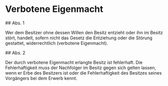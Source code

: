 # Verbotene Eigenmacht



\#\# Abs. 1

 Wer dem Besitzer ohne dessen Willen den Besitz entzieht oder ihn im Besitz stört, handelt, sofern nicht das Gesetz die Entziehung oder die Störung gestattet, widerrechtlich (verbotene Eigenmacht).

\#\# Abs. 2

 Der durch verbotene Eigenmacht erlangte Besitz ist fehlerhaft. Die Fehlerhaftigkeit muss der Nachfolger im Besitz gegen sich gelten lassen, wenn er Erbe des Besitzers ist oder die Fehlerhaftigkeit des Besitzes seines Vorgängers bei dem Erwerb kennt. 

